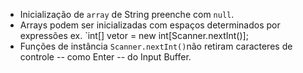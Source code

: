 - Inicialização de `array` de String preenche com `null`.
- Arrays podem ser inicializadas com espaços determinados por expressões ex. `int[] vetor = new int[Scanner.nextInt()];
- Funções de instância `Scanner.nextInt()`não retiram caracteres de controle -- como Enter --  do Input Buffer. 